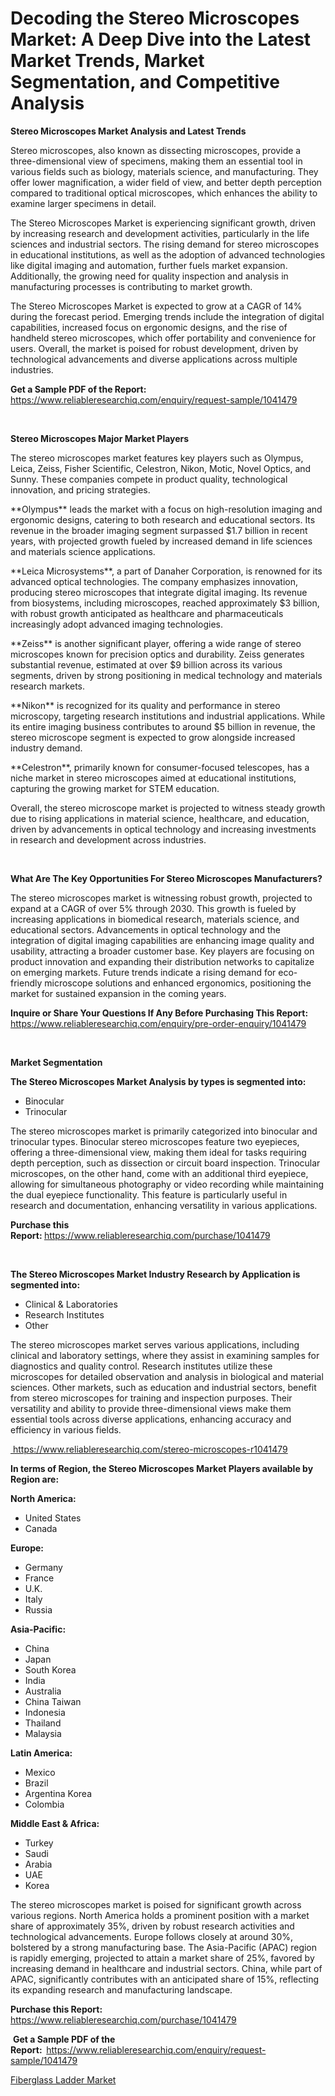 <p><h1>Decoding the Stereo Microscopes Market: A Deep Dive into the Latest Market Trends, Market Segmentation, and Competitive Analysis</h1></p><p><strong>Stereo Microscopes Market Analysis and Latest Trends</strong></p>
<p><p>Stereo microscopes, also known as dissecting microscopes, provide a three-dimensional view of specimens, making them an essential tool in various fields such as biology, materials science, and manufacturing. They offer lower magnification, a wider field of view, and better depth perception compared to traditional optical microscopes, which enhances the ability to examine larger specimens in detail. </p><p>The Stereo Microscopes Market is experiencing significant growth, driven by increasing research and development activities, particularly in the life sciences and industrial sectors. The rising demand for stereo microscopes in educational institutions, as well as the adoption of advanced technologies like digital imaging and automation, further fuels market expansion. Additionally, the growing need for quality inspection and analysis in manufacturing processes is contributing to market growth.</p><p>The Stereo Microscopes Market is expected to grow at a CAGR of 14% during the forecast period. Emerging trends include the integration of digital capabilities, increased focus on ergonomic designs, and the rise of handheld stereo microscopes, which offer portability and convenience for users. Overall, the market is poised for robust development, driven by technological advancements and diverse applications across multiple industries.</p></p>
<p><strong>Get a Sample PDF of the Report:&nbsp;</strong> <a href="https://www.reliableresearchiq.com/enquiry/request-sample/1041479?utm_campaign=2471&utm_medium=2&utm_source=Github&utm_content=ia&utm_term=17022025&utm_id=stereo-microscopes">https://www.reliableresearchiq.com/enquiry/request-sample/1041479</a></p>
<p>&nbsp;</p>
<p><strong>Stereo Microscopes Major Market Players</strong></p>
<p><p>The stereo microscopes market features key players such as Olympus, Leica, Zeiss, Fisher Scientific, Celestron, Nikon, Motic, Novel Optics, and Sunny. These companies compete in product quality, technological innovation, and pricing strategies. </p><p>**Olympus** leads the market with a focus on high-resolution imaging and ergonomic designs, catering to both research and educational sectors. Its revenue in the broader imaging segment surpassed $1.7 billion in recent years, with projected growth fueled by increased demand in life sciences and materials science applications.</p><p>**Leica Microsystems**, a part of Danaher Corporation, is renowned for its advanced optical technologies. The company emphasizes innovation, producing stereo microscopes that integrate digital imaging. Its revenue from biosystems, including microscopes, reached approximately $3 billion, with robust growth anticipated as healthcare and pharmaceuticals increasingly adopt advanced imaging technologies.</p><p>**Zeiss** is another significant player, offering a wide range of stereo microscopes known for precision optics and durability. Zeiss generates substantial revenue, estimated at over $9 billion across its various segments, driven by strong positioning in medical technology and materials research markets.</p><p>**Nikon** is recognized for its quality and performance in stereo microscopy, targeting research institutions and industrial applications. While its entire imaging business contributes to around $5 billion in revenue, the stereo microscope segment is expected to grow alongside increased industry demand.</p><p>**Celestron**, primarily known for consumer-focused telescopes, has a niche market in stereo microscopes aimed at educational institutions, capturing the growing market for STEM education.</p><p>Overall, the stereo microscope market is projected to witness steady growth due to rising applications in material science, healthcare, and education, driven by advancements in optical technology and increasing investments in research and development across industries.</p></p>
<p>&nbsp;</p>
<p><strong>What Are The Key Opportunities For Stereo Microscopes Manufacturers?</strong></p>
<p><p>The stereo microscopes market is witnessing robust growth, projected to expand at a CAGR of over 5% through 2030. This growth is fueled by increasing applications in biomedical research, materials science, and educational sectors. Advancements in optical technology and the integration of digital imaging capabilities are enhancing image quality and usability, attracting a broader customer base. Key players are focusing on product innovation and expanding their distribution networks to capitalize on emerging markets. Future trends indicate a rising demand for eco-friendly microscope solutions and enhanced ergonomics, positioning the market for sustained expansion in the coming years.</p></p>
<p><strong>Inquire or Share Your Questions If Any Before Purchasing This Report:</strong> <a href="https://www.reliableresearchiq.com/enquiry/pre-order-enquiry/1041479?utm_campaign=2471&utm_medium=2&utm_source=Github&utm_content=ia&utm_term=17022025&utm_id=stereo-microscopes">https://www.reliableresearchiq.com/enquiry/pre-order-enquiry/1041479</a></p>
<p>&nbsp;</p>
<p><strong>Market Segmentation</strong></p>
<p><strong>The Stereo Microscopes Market Analysis by types is segmented into:</strong></p>
<p><ul><li>Binocular</li><li>Trinocular</li></ul></p>
<p><p>The stereo microscopes market is primarily categorized into binocular and trinocular types. Binocular stereo microscopes feature two eyepieces, offering a three-dimensional view, making them ideal for tasks requiring depth perception, such as dissection or circuit board inspection. Trinocular microscopes, on the other hand, come with an additional third eyepiece, allowing for simultaneous photography or video recording while maintaining the dual eyepiece functionality. This feature is particularly useful in research and documentation, enhancing versatility in various applications.</p></p>
<p><strong>Purchase this Report:&nbsp;</strong><a href="https://www.reliableresearchiq.com/purchase/1041479?utm_campaign=2471&utm_medium=2&utm_source=Github&utm_content=ia&utm_term=17022025&utm_id=stereo-microscopes">https://www.reliableresearchiq.com/purchase/1041479</a></p>
<p>&nbsp;</p>
<p><strong>The Stereo Microscopes Market Industry Research by Application is segmented into:</strong></p>
<p><ul><li>Clinical & Laboratories</li><li>Research Institutes</li><li>Other</li></ul></p>
<p><p>The stereo microscopes market serves various applications, including clinical and laboratory settings, where they assist in examining samples for diagnostics and quality control. Research institutes utilize these microscopes for detailed observation and analysis in biological and material sciences. Other markets, such as education and industrial sectors, benefit from stereo microscopes for training and inspection purposes. Their versatility and ability to provide three-dimensional views make them essential tools across diverse applications, enhancing accuracy and efficiency in various fields.</p></p>
<p><a href="https://www.reliableresearchiq.com/stereo-microscopes-r1041479?utm_campaign=2471&utm_medium=2&utm_source=Github&utm_content=ia&utm_term=17022025&utm_id=stereo-microscopes">&nbsp;https://www.reliableresearchiq.com/stereo-microscopes-r1041479</a></p>
<p><strong>In terms of Region, the Stereo Microscopes Market Players available by Region are:</strong></p>
<p>
    <p> <strong> North America: </strong>
        <ul>
            <li>United States</li>
            <li>Canada</li>
        </ul>
        </p> 
    <p> <strong> Europe: </strong>
        <ul>
            <li>Germany</li>
            <li>France</li>
            <li>U.K.</li>
            <li>Italy</li>
            <li>Russia</li>
        </ul>
        </p> 
    <p> <strong> Asia-Pacific: </strong>
        <ul>
            <li>China</li>
            <li>Japan</li>
            <li>South Korea</li>
            <li>India</li>
            <li>Australia</li>
            <li>China Taiwan</li>
            <li>Indonesia</li>
            <li>Thailand</li>
            <li>Malaysia</li>
        </ul>
        </p> 
    <p> <strong> Latin America: </strong>
        <ul>
            <li>Mexico</li>
            <li>Brazil</li>
            <li>Argentina Korea</li>
            <li>Colombia</li>
        </ul>
        </p> 
    <p> <strong> Middle East & Africa: </strong>
        <ul>
            <li>Turkey</li>
            <li>Saudi</li>
            <li>Arabia</li>
            <li>UAE</li>
            <li>Korea</li>
        </ul>
    </p>
    </p>
<p><p>The stereo microscopes market is poised for significant growth across various regions. North America holds a prominent position with a market share of approximately 35%, driven by robust research activities and technological advancements. Europe follows closely at around 30%, bolstered by a strong manufacturing base. The Asia-Pacific (APAC) region is rapidly emerging, projected to attain a market share of 25%, favored by increasing demand in healthcare and industrial sectors. China, while part of APAC, significantly contributes with an anticipated share of 15%, reflecting its expanding research and manufacturing landscape.</p></p>
<p><strong>Purchase this Report: </strong><a href="https://www.reliableresearchiq.com/purchase/1041479?utm_campaign=2471&utm_medium=2&utm_source=Github&utm_content=ia&utm_term=17022025&utm_id=stereo-microscopes">https://www.reliableresearchiq.com/purchase/1041479</a></p>
<p>&nbsp;<strong>Get a Sample PDF of the Report:&nbsp;&nbsp;</strong><a href="https://www.reliableresearchiq.com/enquiry/request-sample/1041479?utm_campaign=2471&utm_medium=2&utm_source=Github&utm_content=ia&utm_term=17022025&utm_id=stereo-microscopes">https://www.reliableresearchiq.com/enquiry/request-sample/1041479</a></p>
<p><strong></strong></p>
<p><p><a href="https://github.com/raffadongraffadong/Market-Research-Report-List-1/blob/main/fiberglass-ladder-market.md?utm_campaign=2471&utm_medium=2&utm_source=Github&utm_content=ia&utm_term=17022025&utm_id=stereo-microscopes">Fiberglass Ladder Market</a></p></p>